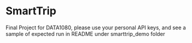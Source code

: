 # SmartTrip
Final Project for DATA1080, please use your personal API keys, and see a sample of expected run in README under smarttrip_demo folder